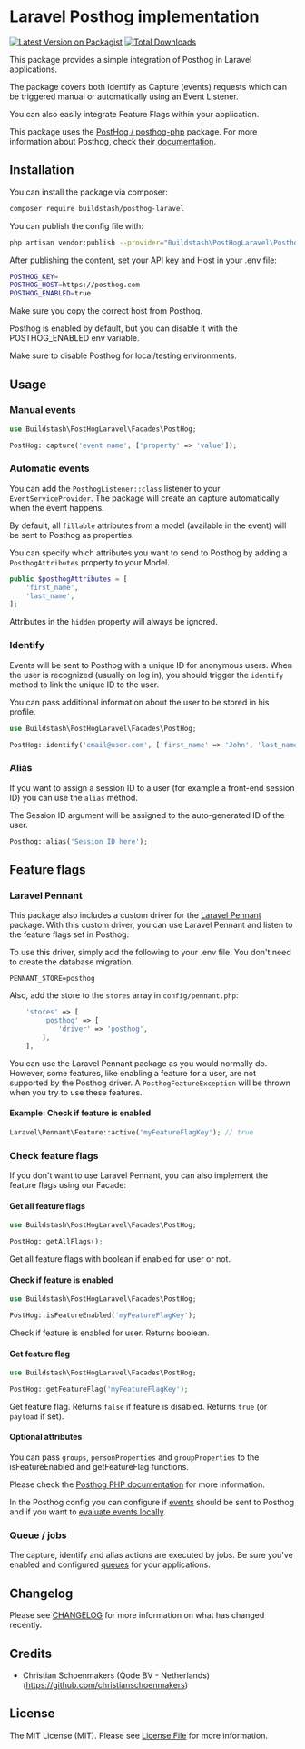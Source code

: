 # Laravel Posthog implementation

[![Latest Version on Packagist](https://img.shields.io/packagist/v/QodeNL/laravel-posthog.svg?style=flat-square)](https://packagist.org/packages/QodeNL/laravel-posthog)
[![Total Downloads](https://img.shields.io/packagist/dt/QodeNL/laravel-posthog.svg?style=flat-square)](https://packagist.org/packages/QodeNL/laravel-posthog)

This package provides a simple integration of Posthog in Laravel applications. 

The package covers both Identify as Capture (events) requests which can be triggered manual or automatically using an Event Listener. 

You can also easily integrate Feature Flags within your application.

This package uses the [PostHog / posthog-php](https://github.com/PostHog/posthog-php) package. For more information about Posthog, check their [documentation](https://posthog.com/docs).

## Installation

You can install the package via composer:

```bash
composer require buildstash/posthog-laravel
```

You can publish the config file with:

```bash
php artisan vendor:publish --provider="Buildstash\PostHogLaravel\PosthogServiceProvider"  
```

After publishing the content, set your API key and Host in your .env file:

```bash
POSTHOG_KEY=
POSTHOG_HOST=https://posthog.com
POSTHOG_ENABLED=true
```

Make sure you copy the correct host from Posthog. 

Posthog is enabled by default, but you can disable it with the POSTHOG_ENABLED env variable. 

Make sure to disable Posthog for local/testing environments. 

## Usage

### Manual events

```php
use Buildstash\PostHogLaravel\Facades\PostHog;

PostHog::capture('event name', ['property' => 'value']);
```

### Automatic events 

You can add the `PosthogListener::class` listener to your `EventServiceProvider`. The package will create an capture automatically when the event happens. 

By default, all `fillable` attributes from a model (available in the event) will be sent to Posthog as properties.

You can specify which attributes you want to send to Posthog by adding a `PosthogAttributes` property to your Model.

```php
public $posthogAttributes = [
    'first_name',
    'last_name',
];
```

Attributes in the `hidden` property will always be ignored. 

### Identify

Events will be sent to Posthog with a unique ID for anonymous users. When the user is recognized (usually on log in), 
you should trigger the `identify` method to link the unique ID to the user.

You can pass additional information about the user to be stored in his profile.

```php
use Buildstash\PostHogLaravel\Facades\PostHog;

PostHog::identify('email@user.com', ['first_name' => 'John', 'last_name' => 'Doe']);
```

### Alias 

If you want to assign a session ID to a user (for example a front-end session ID) you can use the `alias` method. 

The Session ID argument will be assigned to the auto-generated ID of the user.

```php
Posthog::alias('Session ID here');
```

## Feature flags

### Laravel Pennant

This package also includes a custom driver for the [Laravel Pennant](https://laravel.com/docs/11.x/pennant) package. With this custom driver, you can use Laravel Pennant and listen to the feature flags set in Posthog. 

To use this driver, simply add the following to your .env file. You don't need to create the database migration.
```text
PENNANT_STORE=posthog
```

Also, add the store to the `stores` array in `config/pennant.php`:

```php
    'stores' => [
        'posthog' => [
            'driver' => 'posthog',
        ],
    ],
```

You can use the Laravel Pennant package as you would normally do. However, some features, like enabling a feature for a user, are not supported by the Posthog driver. A `PosthogFeatureException` will be thrown when you try to use these features.

#### Example: Check if feature is enabled

```php
Laravel\Pennant\Feature::active('myFeatureFlagKey'); // true
```

### Check feature flags

If you don't want to use Laravel Pennant, you can also implement the feature flags using our Facade:

#### Get all feature flags

```php
use Buildstash\PostHogLaravel\Facades\PostHog;

PostHog::getAllFlags();
```

Get all feature flags with boolean if enabled for user or not.

#### Check if feature is enabled

```php
use Buildstash\PostHogLaravel\Facades\PostHog;

PostHog::isFeatureEnabled('myFeatureFlagKey');
```

Check if feature is enabled for user. Returns boolean.

#### Get feature flag

```php
use Buildstash\PostHogLaravel\Facades\PostHog;

PostHog::getFeatureFlag('myFeatureFlagKey');
```

Get feature flag. Returns `false` if feature is disabled. Returns `true` (or `payload` if set).  

#### Optional attributes

You can pass `groups`, `personProperties` and `groupProperties` to the isFeatureEnabled and getFeatureFlag functions. 

Please check the [Posthog PHP documentation](https://posthog.com/docs/libraries/php#advanced-overriding-server-properties) for more information. 

In the Posthog config you can configure if [events](https://posthog.com/docs/libraries/php#method-2-set-send_feature_flags-to-true) should be sent to Posthog and if you want to [evaluate events locally](https://posthog.com/docs/libraries/php#local-evaluation).

### Queue / jobs

The capture, identify and alias actions are executed by jobs. Be sure you've enabled and configured [queues](https://laravel.com/docs/10.x/queues) for your applications.

## Changelog

Please see [CHANGELOG](CHANGELOG.md) for more information on what has changed recently.

## Credits

- Christian Schoenmakers (Qode BV - Netherlands) (https://github.com/christianschoenmakers)

## License

The MIT License (MIT). Please see [License File](LICENSE.md) for more information.
